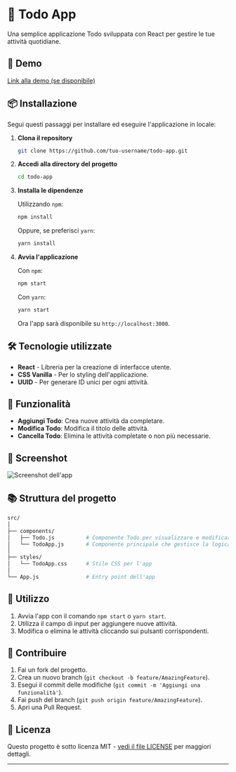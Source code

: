 
# 📝 Todo App

Una semplice applicazione Todo sviluppata con React per gestire le tue attività quotidiane.

## 🚀 Demo
[Link alla demo (se disponibile)]()

## 📦 Installazione

Segui questi passaggi per installare ed eseguire l'applicazione in locale:

1. **Clona il repository**

   ```bash
   git clone https://github.com/tuo-username/todo-app.git
   ```

2. **Accedi alla directory del progetto**

   ```bash
   cd todo-app
   ```

3. **Installa le dipendenze**

   Utilizzando `npm`:
   ```bash
   npm install
   ```

   Oppure, se preferisci `yarn`:
   ```bash
   yarn install
   ```

4. **Avvia l'applicazione**

   Con `npm`:
   ```bash
   npm start
   ```

   Con `yarn`:
   ```bash
   yarn start
   ```

   Ora l'app sarà disponibile su `http://localhost:3000`.

## 🛠️ Tecnologie utilizzate

- **React** - Libreria per la creazione di interfacce utente.
- **CSS Vanilla** - Per lo styling dell'applicazione.
- **UUID** - Per generare ID unici per ogni attività.

## 🔧 Funzionalità

- **Aggiungi Todo**: Crea nuove attività da completare.
- **Modifica Todo**: Modifica il titolo delle attività.
- **Cancella Todo**: Elimina le attività completate o non più necessarie.

## 📸 Screenshot

![Screenshot dell'app](screenshot.png)

## 📚 Struttura del progetto

```bash
src/
│
├── components/
│   ├── Todo.js          # Componente Todo per visualizzare e modificare attività
│   └── TodoApp.js       # Componente principale che gestisce la logica
│
├── styles/
│   └── TodoApp.css      # Stile CSS per l'app
│
└── App.js               # Entry point dell'app
```

## 📝 Utilizzo

1. Avvia l'app con il comando `npm start` o `yarn start`.
2. Utilizza il campo di input per aggiungere nuove attività.
3. Modifica o elimina le attività cliccando sui pulsanti corrispondenti.

## 🤝 Contribuire

1. Fai un fork del progetto.
2. Crea un nuovo branch (`git checkout -b feature/AmazingFeature`).
3. Esegui il commit delle modifiche (`git commit -m 'Aggiungi una funzionalità'`).
4. Fai push del branch (`git push origin feature/AmazingFeature`).
5. Apri una Pull Request.

## 📄 Licenza

Questo progetto è sotto licenza MIT - [vedi il file LICENSE](LICENSE) per maggiori dettagli.

---

